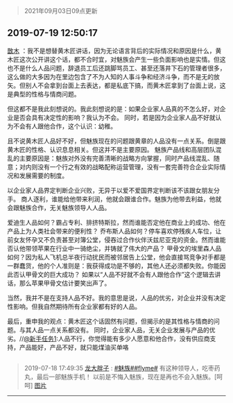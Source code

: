 > 2021年09月03日09点更新
<link rel="stylesheet" href="https://cdn.jsdelivr.net/gh/taotie6/sampleJSON@main/css/photo_show.css">


 ## 2019-07-19 12:50:17 

 [㪚木](https://www.coolapk.com/feed/12815362?shareKey=MzMyZThhMTZkNDM2NjEzMTc0YmY~) ：我不是想替黄木匠讲话，因为无论语言背后的实际情况和原因是什么，黄木匠这次公开讲这个话，都不合时宜，对魅族会产生一些负面影响也是实情。但这也不是什么人品问题，辞退员工后还跳脚骂员工、甚至还落井下石的管理者很多，这么做的大多因为在里边包含了不为人知的人事斗争和经济斗争，而不是无的放矢<!--break-->。但别人不会拿到台面上去表达，都是私底下搞，而黄木匠拿到了台面上说，这是典型的性格与情商问题。

但这都不是我此刻想说的。我此刻想说的是：如果企业家人品真的不怎么好，对企业是否会具有决定性的影响？我认为不会。
同时，若是因为企业家人品不好就认为不会有人跟他合作，这个认识：幼稚。

且不说黄木匠人品好不好，但魅族现在的问题跟黄章的人品没有一点关系。倒是跟黄木匠的性格、认识息息相关。但这并不是主要原因。
魅族产品线和高层团队混乱的主要原因是：魅族对外没有完善清晰的战略方向掌握，同时产品线混乱、随意；对内则没有一个行之有效的战略配称运营管理，没有一套完善符合企业实际情况和发展需要的制度。

以企业家人品界定判断企业兴败，无异于以爱不爱国界定判断该不该跟女朋友分手。
商人逐利，谁能给他带来利润，他就会跟谁合作。魅族为他带去利益，他就会跟魅族合作，无关魅族领导人人品。

爱迪生人品如何？霸占专利、排挤特斯拉，然而谁能否定他在商业上的成功、他在产品上为人类社会带来的便利性？
乔布斯人品如何？停车喜欢停残疾人车位，让前女友怀孕又不负责甚至对簿公堂，侵吞过合作伙伴沃兹尼亚克的资金。然而谁能否认他带领苹果在行业中一骑绝尘，并铸就了伟大的产品？
甲骨文的埃里森人品如何？因为私人飞机总半夜行动扰民而被邻居告上公堂，他会直接骂竞争对手都是一群蠢货，他的个人准则是：我获得成功是不够的，其他人还必须都失败。你能因此否认甲骨文的巨大成功？
如果以“人品不好就不会有人跟他合作”这个逻辑去讲话，那么苹果甲骨文估计要笑出声了。

当然，我并不是在支持人品不好。我的意思是说，人品的优劣，对企业并没有决定性影响。但我自然期待所有企业家都有好的人品。

最后，重申我的观点：黄木匠这个话固然有问题，但揭示的是其性格与情商的问题。与其人品一点关系都没有。
同时，企业家人品，无关企业发展与产品的优劣。//<a class="feed-link-uname" href="/u/新手任务1">@新手任务1</a>:人品不行，你觉得能有多少人愿意和他合作，没有供应商支持，产品能好，产品不好，就只能煤油买单咯 

<div class="album">
<img class="img-item" src="" />
</div>

> 2019-07-18 17:49:35 
> [龙大胖子](https://www.coolapk.com/feed/12802536?shareKey=YzY5NGNhNDhjMDQ0NjEzMTc0YmY~) : <a class="feed-link-tag" href="/t/魅族?type=0">#魅族#</a><a class="feed-link-tag" href="/t/flyme?type=0">#flyme#</a> 有这种领导人，吃枣药丸，最后一部魅族手机！ 以前是不悔入魅族，现在是再也不会入魅族。[呵呵] 
[图片](http://image.coolapk.com/feed/2019/0718/17/1283600_2721f889_3373_977@1080x442.jpeg)

 ------- 

